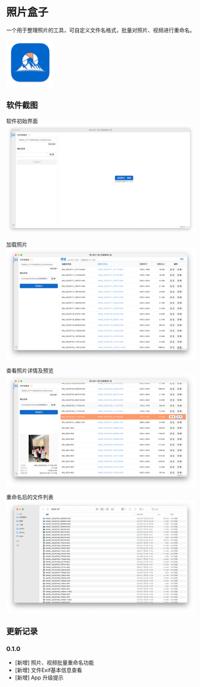 # 照片盒子

一个用于整理照片的工具，可自定义文件名格式，批量对照片、视频进行重命名。

![](icon.png)

## 软件截图

软件初始界面
![](./screenshot/SCR-20221020-w0d.png)

加载照片
![](./screenshot/SCR-20221020-w2f.png)

查看照片详情及预览
![](./screenshot/SCR-20221020-w5o.png)

重命名后的文件列表
![](./screenshot/SCR-20221020-w6r.png)

## 更新记录

### 0.1.0
- [新增] 照片、视频批量重命名功能
- [新增] 文件Exif基本信息查看
- [新增] App 升级提示

